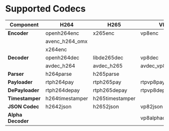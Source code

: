 # Supported Codecs

| **Component**     | **H264**                          | **H265**                          | **VP8**                           | **VP9**                           | **AV1**                            |
|-------------------|-----------------------------------|-----------------------------------|-----------------------------------|-----------------------------------|-----------------------------------|
| **Encoder**       | openh264enc                       | x265enc                           | vp8enc                            | vp9enc                            | av1enc                            |
|                   | avenc_h264_omx                    |                                   |                                   |                                   | rav1enc                           |
|                   | x264enc                           |                                   |                                   |                                   | svtav1enc                         |
| **Decoder**       | openh264dec                       | libde265dec                       | vp8dec                            | vp9dec                            | av1dec                            |
|                   | avdec_h264                        | avdec_h265                        | avdec_vp8                         | avdec_vp9                         | dav1ddec                          |
| **Parser**        | h264parse                         | h265parse                         |                                   | vp9parse                          | av1parse                          |
| **Payloader**     | rtph264pay                        | rtph265pay                        | rtpvp8pay                         | rtpvp9pay                         | rtpav1pay                         |
| **DePayloader**   | rtph264depay                      | rtph265depay                      | rtpvp8depay                       | rtpvp9depay                       | rtpav1depay                       |
| **Timestamper**   | h264timestamper                   | h265timestamper                   |                                   |                                   |                                   |
| **JSON Codec**    | h2642json                         | h2652json                         | vp82json                          |                                   | av12json                          |
| **Alpha Decoder** |                                   |                                   | vp8alphadecodebin                 | vp9alphadecodebin                 |                                   |
